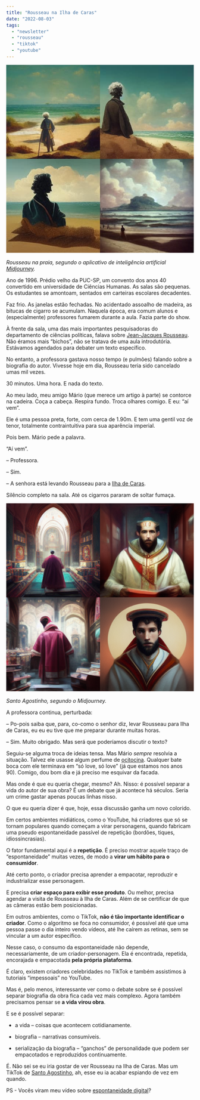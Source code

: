 ```yaml
---
title: "Rousseau na Ilha de Caras"
date: "2022-08-03"
tags: 
  - "newsletter"
  - "rousseau"
  - "tiktok"
  - "youtube"
---
```


![rousseau_at_the_beach.jpg](images/621ca7b6-c05c-460f-9b8c-666de1e6920a.jpg)

_Rousseau na praia, segundo o aplicativo de inteligência artificial [Midjourney](https://www.midjourney.com)._

Ano de 1996. Prédio velho da PUC-SP, um convento dos anos 40 convertido em universidade de Ciências Humanas. As salas são pequenas. Os estudantes se amontoam, sentados em carteiras escolares decadentes.

Faz frio. As janelas estão fechadas. No acidentado assoalho de madeira, as bitucas de cigarro se acumulam. Naquela época, era comum alunos e (especialmente) professores fumarem durante a aula. Fazia parte do show.

À frente da sala, uma das mais importantes pesquisadoras do departamento de ciências políticas, falava sobre [Jean-Jacques Rousseau](https://pt.wikipedia.org/wiki/Jean-Jacques_Rousseau). Não éramos mais “bichos”, não se tratava de uma aula introdutória. Estávamos agendados para debater um texto específico.

No entanto, a professora gastava nosso tempo (e pulmões) falando sobre a biografia do autor. Vivesse hoje em dia, Rousseau teria sido cancelado umas mil vezes.

30 minutos. Uma hora. E nada do texto.

Ao meu lado, meu amigo Mário (que merece um artigo à parte) se contorce na cadeira. Coça a cabeça. Respira fundo. Troca olhares comigo. E eu: “aí vem”.

Ele é uma pessoa preta, forte, com cerca de 1.90m. E tem uma gentil voz de tenor, totalmente contraintuitiva para sua aparência imperial.

Pois bem. Mário pede a palavra.

“Aí vem”.

– Professora.

– Sim.

– A senhora está levando Rousseau para a [Ilha de Caras](https://caras.uol.com.br/canal/ilha-de-caras).

Silêncio completo na sala. Até os cigarros pararam de soltar fumaça.

![augustinho.png](images/84f50f1c-fc68-443d-942b-ee48e7e788e9.png)

_Santo Agostinho, segundo o Midjourney._

A professora continua, perturbada:

– Po-pois saiba que, para, co-como o senhor diz, levar Rousseau para Ilha de Caras, eu eu eu tive que me preparar durante muitas horas.

– Sim. Muito obrigado. Mas será que poderíamos discutir o texto?

Seguiu-se alguma troca de ideias tensa. Mas Mário _sempre_ resolvia a situação. Talvez ele usasse algum perfume de [ocitocina](https://pt.wikipedia.org/wiki/Ocitocina). Qualquer bate boca com ele terminava em “só love, só love” (já que estamos nos anos 90). Comigo, dou bom dia e já preciso me esquivar da facada.

Mas onde é que eu queria chegar, mesmo? Ah. Nisso: é possível separar a vida do autor de sua obra? É um debate que já acontece há séculos. Seria um crime gastar apenas poucas linhas nisso.

O que eu queria dizer é que, hoje, essa discussão ganha um novo colorido.

Em certos ambientes midiáticos, como o YouTube, há criadores que só se tornam populares quando começam a virar personagens, quando fabricam uma pseudo espontaneidade passível de repetição (bordões, tiques, idiossincrasias).

O fator fundamental aqui é a **repetição**. É preciso mostrar aquele traço de “espontaneidade” muitas vezes, de modo a **virar um hábito para o consumidor**.

Até certo ponto, o criador precisa aprender a empacotar, reproduzir e industrializar esse personagem.

E precisa **criar espaço para exibir esse produto**. Ou melhor, precisa agendar a visita de Rousseau à Ilha de Caras. Além de se certificar de que as câmeras estão bem posicionadas.

Em outros ambientes, como o TikTok, **não é tão importante identificar o criador**. Como o algoritmo se foca no consumidor, é possível até que uma pessoa passe o dia inteiro vendo vídeos, até lhe caírem as retinas, sem se vincular a um autor específico.

Nesse caso, o consumo da espontaneidade não depende, necessariamente, de um criador-personagem. Ela é encontrada, repetida, encorajada e empacotada **pela própria plataforma**.

É claro, existem criadores celebridades no TikTok e também assistimos à tutoriais “impessoais” no YouTube.

Mas é, pelo menos, interessante ver como o debate sobre se é possível separar biografia da obra fica cada vez mais complexo. Agora também precisamos pensar se **a vida virou obra**.

E se é possível separar:

- a vida – coisas que acontecem cotidianamente.
    
- biografia – narrativas consumíveis.
    
- serialização da biografia – “ganchos” de personalidade que podem ser empacotados e reproduzidos continuamente.
    

É. Não sei se eu iria gostar de ver Rousseau na Ilha de Caras. Mas um TikTok de [Santo Agostinho](https://pt.wikipedia.org/wiki/Agostinho_de_Hipona), ah, esse eu ia acabar espiando de vez em quando.

PS - Vocês viram meu vídeo sobre [espontaneidade digital](https://youtu.be/unK76xZk67o)?
